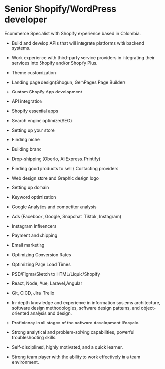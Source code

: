 # Senior Shopify/WordPress developer
Ecommerce Specialist with Shopify experience based in Colombia.
- Build and develop APIs that will integrate platforms with backend systems.
- Work experience with third-party service providers in integrating their services into Shopify and/or Shopify Plus.
- Theme customization
- Landing page design(Shogun, GemPages Page Builder)
- Custom Shopify App development
- API integration
- Shopify essential apps
- Search engine optimize(SEO)
- Setting up your store
- Finding niche
- Building brand
- Drop-shipping (Oberlo, AliExpress, Printify)
- Finding good products to sell / Contacting providers
- Web design store and Graphic design logo
- Setting up domain
- Keyword optimization
- Google Analytics and competitor analysis
- Ads (Facebook, Google, Snapchat, Tiktok, Instagram)
- Instagram Influencers
- Payment and shipping
- Email marketing
- Optimizing Conversion Rates
- Optimizing Page Load Times
- PSD/Figma/Sketch to HTML/Liquid/Shopify
- React, Node, Vue, Laravel,Angular
- Git, CICD, Jira, Trello

- In-depth knowledge and experience in information systems architecture, software design methodologies, software design patterns, and object-oriented analysis and design.
- Proficiency in all stages of the software development lifecycle.
- Strong analytical and problem-solving capabilities, powerful troubleshooting skills.
- Self-disciplined, highly motivated, and a quick learner.
- Strong team player with the ability to work effectively in a team environment.


